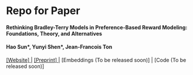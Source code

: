 # Repo for Paper
#### Rethinking Bradley-Terry Models in Preference-Based Reward Modeling: Foundations, Theory, and Alternatives
#### Hao Sun*, Yunyi Shen*, Jean-Francois Ton

[ [Website] ](https://sites.google.com/view/rewardmodels)        |      [ [Preprint] ](https://arxiv.org/pdf/2411.04991)       |       [Embeddings (To be released soon)]     |     [Code (To be released soon)]


#### 
